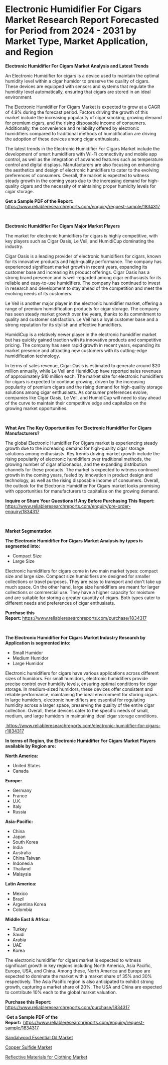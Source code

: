 <p><h1>Electronic Humidifier For Cigars Market Research Report Forecasted for Period from 2024 -  2031 by Market Type, Market Application, and Region</h1></p><p><strong>Electronic Humidifier For Cigars Market Analysis and Latest Trends</strong></p>
<p><p>An Electronic Humidifier for cigars is a device used to maintain the optimal humidity level within a cigar humidor to preserve the quality of cigars. These devices are equipped with sensors and systems that regulate the humidity level automatically, ensuring that cigars are stored in an ideal environment.</p><p>The Electronic Humidifier For Cigars Market is expected to grow at a CAGR of 4.9% during the forecast period. Factors driving the growth of this market include the increasing popularity of cigar smoking, growing demand for premium cigars, and the rising disposable income of consumers. Additionally, the convenience and reliability offered by electronic humidifiers compared to traditional methods of humidification are driving the adoption of these devices among cigar enthusiasts.</p><p>The latest trends in the Electronic Humidifier For Cigars Market include the development of smart humidifiers with Wi-Fi connectivity and mobile app control, as well as the integration of advanced features such as temperature control and digital displays. Manufacturers are also focusing on enhancing the aesthetics and design of electronic humidifiers to cater to the evolving preferences of consumers. Overall, the market is expected to witness steady growth in the coming years due to the increasing demand for high-quality cigars and the necessity of maintaining proper humidity levels for cigar storage.</p></p>
<p><strong>Get a Sample PDF of the Report:&nbsp;</strong> <a href="https://www.reliableresearchreports.com/enquiry/request-sample/1834317">https://www.reliableresearchreports.com/enquiry/request-sample/1834317</a></p>
<p>&nbsp;</p>
<p><strong>Electronic Humidifier For Cigars Major Market Players</strong></p>
<p><p>The market for electronic humidifiers for cigars is highly competitive, with key players such as Cigar Oasis, Le Veil, and HumidiCup dominating the industry. </p><p>Cigar Oasis is a leading provider of electronic humidifiers for cigars, known for its innovative products and high-quality performance. The company has experienced significant market growth in recent years, expanding its customer base and increasing its product offerings. Cigar Oasis has a strong brand presence and is well-regarded among cigar enthusiasts for its reliable and easy-to-use humidifiers. The company has continued to invest in research and development to stay ahead of the competition and meet the evolving needs of its customers.</p><p>Le Veil is another major player in the electronic humidifier market, offering a range of premium humidification products for cigar storage. The company has seen steady market growth over the years, thanks to its commitment to quality and customer satisfaction. Le Veil has a loyal customer base and a strong reputation for its stylish and effective humidifiers.</p><p>HumidiCup is a relatively newer player in the electronic humidifier market but has quickly gained traction with its innovative products and competitive pricing. The company has seen rapid growth in recent years, expanding its market presence and attracting new customers with its cutting-edge humidification technology.</p><p>In terms of sales revenue, Cigar Oasis is estimated to generate around $20 million annually, while Le Veil and HumidiCup have reported sales revenues of approximately $10 million each. The market size for electronic humidifiers for cigars is expected to continue growing, driven by the increasing popularity of premium cigars and the rising demand for high-quality storage solutions among cigar enthusiasts. As consumer preferences evolve, companies like Cigar Oasis, Le Veil, and HumidiCup will need to stay ahead of the curve to maintain their competitive edge and capitalize on the growing market opportunities.</p></p>
<p>&nbsp;</p>
<p><strong>What Are The Key Opportunities For Electronic Humidifier For Cigars Manufacturers?</strong></p>
<p><p>The global Electronic Humidifier For Cigars market is experiencing steady growth due to the increasing demand for high-quality cigar storage solutions among enthusiasts. Key trends driving market growth include the rising popularity of electronic humidifiers over traditional methods, the growing number of cigar aficionados, and the expanding distribution channels for these products. The market is expected to witness continued growth in the coming years, fueled by innovation in product design and technology, as well as the rising disposable income of consumers. Overall, the outlook for the Electronic Humidifier For Cigars market looks promising with opportunities for manufacturers to capitalize on the growing demand.</p></p>
<p><strong>Inquire or Share Your Questions If Any Before Purchasing This Report:</strong> <a href="https://www.reliableresearchreports.com/enquiry/pre-order-enquiry/1834317">https://www.reliableresearchreports.com/enquiry/pre-order-enquiry/1834317</a></p>
<p>&nbsp;</p>
<p><strong>Market Segmentation</strong></p>
<p><strong>The Electronic Humidifier For Cigars Market Analysis by types is segmented into:</strong></p>
<p><ul><li>Compact Size</li><li>Large Size</li></ul></p>
<p><p>Electronic humidifiers for cigars come in two main market types: compact size and large size. Compact size humidifiers are designed for smaller collections or travel purposes. They are easy to transport and don't take up much space. On the other hand, large size humidifiers are meant for larger collections or commercial use. They have a higher capacity for moisture and are suitable for storing a greater quantity of cigars. Both types cater to different needs and preferences of cigar enthusiasts.</p></p>
<p><strong>Purchase this Report:&nbsp;</strong><a href="https://www.reliableresearchreports.com/purchase/1834317">https://www.reliableresearchreports.com/purchase/1834317</a></p>
<p>&nbsp;</p>
<p><strong>The Electronic Humidifier For Cigars Market Industry Research by Application is segmented into:</strong></p>
<p><ul><li>Small Humidor</li><li>Medium Humidor</li><li>Large Humidor</li></ul></p>
<p><p>Electronic humidifiers for cigars have various applications across different sizes of humidors. For small humidors, electronic humidifiers provide precise control over humidity levels, ensuring optimal conditions for cigar storage. In medium-sized humidors, these devices offer consistent and reliable performance, maintaining the ideal environment for storing cigars. In large humidors, electronic humidifiers are essential for regulating humidity across a larger space, preserving the quality of the entire cigar collection. Overall, these devices cater to the specific needs of small, medium, and large humidors in maintaining ideal cigar storage conditions.</p></p>
<p><a href="https://www.reliableresearchreports.com/electronic-humidifier-for-cigars-r1834317">&nbsp;https://www.reliableresearchreports.com/electronic-humidifier-for-cigars-r1834317</a></p>
<p><strong>In terms of Region, the Electronic Humidifier For Cigars Market Players available by Region are:</strong></p>
<p>
    <p> <strong> North America: </strong>
        <ul>
            <li>United States</li>
            <li>Canada</li>
        </ul>
        </p> 
    <p> <strong> Europe: </strong>
        <ul>
            <li>Germany</li>
            <li>France</li>
            <li>U.K.</li>
            <li>Italy</li>
            <li>Russia</li>
        </ul>
        </p> 
    <p> <strong> Asia-Pacific: </strong>
        <ul>
            <li>China</li>
            <li>Japan</li>
            <li>South Korea</li>
            <li>India</li>
            <li>Australia</li>
            <li>China Taiwan</li>
            <li>Indonesia</li>
            <li>Thailand</li>
            <li>Malaysia</li>
        </ul>
        </p> 
    <p> <strong> Latin America: </strong>
        <ul>
            <li>Mexico</li>
            <li>Brazil</li>
            <li>Argentina Korea</li>
            <li>Colombia</li>
        </ul>
        </p> 
    <p> <strong> Middle East & Africa: </strong>
        <ul>
            <li>Turkey</li>
            <li>Saudi</li>
            <li>Arabia</li>
            <li>UAE</li>
            <li>Korea</li>
        </ul>
    </p>
    </p>
<p><p>The electronic humidifier for cigars market is expected to witness significant growth in key regions including North America, Asia Pacific, Europe, USA, and China. Among these, North America and Europe are expected to dominate the market with a market share of 35% and 30% respectively. The Asia Pacific region is also anticipated to exhibit strong growth, capturing a market share of 20%. The USA and China are expected to contribute 10% each to the global market valuation.</p></p>
<p><strong>Purchase this Report: </strong><a href="https://www.reliableresearchreports.com/purchase/1834317">https://www.reliableresearchreports.com/purchase/1834317</a></p>
<p>&nbsp;<strong>Get a Sample PDF of the Report:&nbsp;&nbsp;</strong><a href="https://www.reliableresearchreports.com/enquiry/request-sample/1834317">https://www.reliableresearchreports.com/enquiry/request-sample/1834317</a></p>
<p><strong></strong></p>
<p><p><a href="https://flame-sidecar-702.notion.site/Sandalwood-Essential-Oil-Market-Comprehensive-Assessment-by-Type-Application-and-Geography-1e205336bf65429b94c8714153df93b6">Sandalwood Essential Oil Market</a></p><p><a href="https://full-wildebeest-80b.notion.site/Analyzing-Copper-Sulfide-Market-Global-Industry-Perspective-and-Forecast-2024-to-2031-30418d6be2874ac2b72d96884407ef0e">Copper Sulfide Market</a></p><p><a href="https://pretty-mail-caf.notion.site/Reflective-Materials-for-Clothing-Market-Report-Reveals-the-Latest-Trends-And-Growth-Opportunities-o-829bca69fd474337ab8b3bf8e15cb1ce">Reflective Materials for Clothing Market</a></p></p>